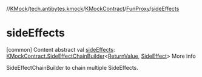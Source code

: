//[KMock](../../../../index.md)/[tech.antibytes.kmock](../../index.md)/[KMockContract](../index.md)/[FunProxy](index.md)/[sideEffects](side-effects.md)



# sideEffects
[common]
Content
abstract val [sideEffects](side-effects.md): [KMockContract.SideEffectChainBuilder](../-side-effect-chain-builder/index.md)<[ReturnValue](index.md), [SideEffect](index.md)>
More info


SideEffectChainBuilder to chain multiple SideEffects.

